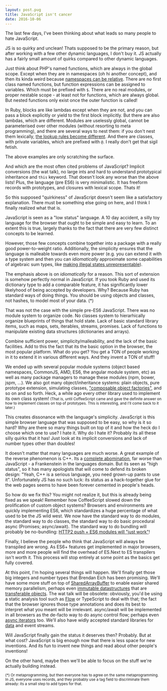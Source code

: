 ```yaml
---
layout: post.pug
title: JavaScript isn't cancer
date: 2016-10-06
---
```



The last few days, I've been thinking about what leads so many people to hate JavaScript.

JS is so quirky and unclean! Thats supposed to be the primary reason, but after working with a few other dynamic languages, I don't buy it. JS actually has a fairly small amount of quirks compared to other dynamic languages.

Just think about PHP's named functions, which are always in the global scope. Except when they are in namespaces (oh hi another concept), and then its kinda weird because [namespaces can be relative][phpnamespaces]. There are no first class named functions, but function expressions can be assigned to variables. Which must be prefixed with `$`. There are no real modules, or proper nestable scope - at least not for functions, which are always global. But nested functions only exist once the outer function is called!

In Ruby, blocks are like lambdas except when they are not, and you can pass a block explicitly or yield to the first block implicitly. But there are also lambdas, which are different. Modules are uselessly global, cannot be parameterised over other modules (without resorting to meta programming), and there are several ways to nest them: if you don't nest them lexically, [the lookup rules become different][ruby-module-wtf]. And there are classes, with private variables, which are prefixed with `@`. I really don't get that sigil fetish.


The above examples are only scratching the surface.

And which are the most often cited problems of JavaScript? Implicit conversions (the wat talk), no large ints and hard to understand prototypical inheritance and `this` keyword. That doesn't look any worse than the above lists! Plus, the language (pre ES6) is very minimalistic. It has freeform records with prototypes, and closures with lexical scope. Thats it!

So this supposed "quirkiness" of JavaScript doesn't seem like a satisfactory explanation. There must be something else going on here, and I think I finally realized what that is.

JavaScript is seen as a "low status" language. A 10 day accident, a silly toy language for the browser that ought to be simple and easy to learn. To an extent this is true, largely thanks to the fact that there are very few distinct concepts to be learned.

However, those few concepts combine together into a package with a really good power-to-weight ratio. Additionally, the simplicity ensures that the language is malleable towards even more power (e.g. you can extend it with a type system and then you can *idiomatically* approximate some capabilities of algebraic sum types, like [making illegal states unrepresentable](https://goo.gl/IkiZqx)).

The emphasis above is on *idiomatically* for a reason. This sort of extension is somehow perfectly normal in JavaScript. If you took Ruby and used its dictionary type to add a comparable feature, it has significantly lower likelyhood of being accepted by developers. Why? Because Ruby has standard ways of doing things. You should be using objects and classes, not hashes, to model most of your data. (*)

That was not the case with the simple pre-ES6 JavaScript. There was no module system to organize code. No classes system to hierarhically organize blueprints of things that hold state. Lack of basic standard library items, such as maps, sets, iterables, streams, promises. Lack of functions to manipulate existing data structures (dictionaries and arrays).

Combine sufficient power, simplicity/malleability, and the lack of the basic facilities. Add to this the fact that its the basic option in the browser, the most popular platform. What do you get? You get a TON of people working in it to extend it in various different ways. And they invent a TON of stuff!

We ended up with several popular module systems (object based namespaces, CommonJS, AMD, ES6, the angular module system, etc) as well as many package managers to manage these modules (npm, bower, jspm, ...). We also got many object/inheritance systems: plain objects, pure prototype extension, simulating classes, ["composable object factories"][stampit], and so on and so forth. Heck, a while ago every other library used to implement its own class system! <small>(That is, until CoffeeScript came and gave the definite answer on how to implement classes on top of prototypes. This is interesting, and I'll come back to it later.)</small>

This creates dissonance with the language's simplicity. JavaScript is this simple browser language that was supposed to be easy, so why is it so hard? Why are there so many things built on top of it and how the heck do I choose which one to use? I hate it. Why do I hate it? Probably its all these silly quirks that it has! Just look at its implicit conversions and lack of number types other than doubles!

It doesn't matter that many languages are much worse. A great example of the reverse phenomenon is C++. Its a [complete abomination][fqa], far worse than JavaScript - a Frankenstein in the languages domain. But its seen as "high status", so it has many apologists that will come to defend its broken design: "Yeah, C++ is a serious language, you need grown-up pants to use it". Unfortunately JS has no such luck: its status as a hack-together glue for the web pages seems to have been forever cemented in people's heads.

So how do we fix this? You might not realize it, but this is already being fixed as we speak! Remember how CoffeeScript slowed down the prolification of custom object systems? Browsers and environments are quickly implementing ES6, which standardizes a huge percentage of what used to be the JS wild west. We now have the standard way to do modules, the standard way to do classes, the standard way to do basic procedural async (Promises; async/await). The standard way to do bundling will probably be no-bundling: [HTTP2 push + ES6 modules will "just work"][http2push]!

Finally, I believe the people who think that JavaScript will always be transpiled are wrong. As ES6+ features get implemented in major browsers, more and more people will find the overhead of ES.Next to ES transpilers isn't worth it. This process will stop entirely at some point as the basics get fully covered.

At this point, I'm hoping several things will happen. We'll finally get those big integers and number types that Brendan Eich has been promising. We'll have some more stuff on top of [SharedArrayBuffer][shared] to enable easier shared memory parallelism, perhaps even [immutable datastructures][immutable] that are [transferable objects][transferable]. The wat talk will be obsolete: obviously, you'd be using a static analysis tool such as [Flow](https://flowtype.org/) or TypeScript to deal with that; the fact that the browser ignores those type annotations and does its best to interpret what you meant will be irrelevant. async/await will be implemented in all browsers as the de-facto way to do async control flow; perhaps even [async iterators][aiterator] too. We'll also have widly accepted standard libraries for [data](https://github.com/whatwg/streams) and event streams.

Will JavaScript finally gain the status it deserves then? Probably. But at what cost? JavaScript is big enough now that there is less space for new inventions. And its fun to invent new things and read about other people's inventions!

On the other hand, maybe then we'll be able to focus on the stuff we're actually building instead.

<small>(*) Or metaprogramming, but then everyone has to agree on the same metaprogramming. In JS,
everyone uses records, and they probably use a tag field to discriminate them already: its a small step to add types for that.</small>

[phpnamespaces]: https://stackoverflow.com/questions/13435051/relative-nested-namespaces-in-php
[ruby-module-wtf]: https://cirw.in/blog/constant-lookup.html
[shared]: https://developer.mozilla.org/en-US/docs/Web/JavaScript/Reference/Global_Objects/SharedArrayBuffer
[transferable]: https://developer.mozilla.org/en-US/docs/Web/API/Web_Workers_API/Using_web_workers#Passing_data_by_transferring_ownership_(transferable_objects)
[immutable]: https://facebook.github.io/immutable-js/

[aiterator]: https://github.com/tc39/proposal-async-iteration
[http2push]: https://esdiscuss.org/topic/fwd-are-es6-modules-in-browsers-going-to-get-loaded-level-by-level#content-4

[fqa]: http://yosefk.com/c++fqa/
[stampit]: https://github.com/stampit-org/stampit

